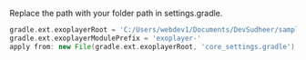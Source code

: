 Replace the path with your folder path in settings.gradle.

```gradle
gradle.ext.exoplayerRoot = 'C:/Users/webdev1/Documents/DevSudheer/samples/Lib/ExoPlayer'
gradle.ext.exoplayerModulePrefix = 'exoplayer-'
apply from: new File(gradle.ext.exoplayerRoot, 'core_settings.gradle')
```
